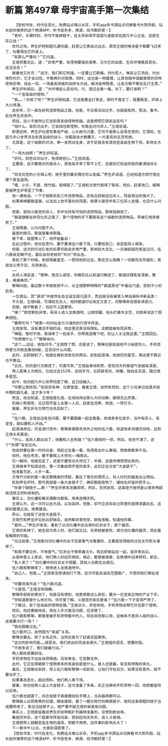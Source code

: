 # 新篇 第497章 母宇宙高手第一次集结
        【告知书友，时代在变化，免费站点难以长存，手机app多书源站点切换看书大势所趋，站长给你推荐的这个换源APP，听书音色多、换源、找书都好使！】
       “老炉，关键时刻，你可不能掉链子，这关系到母宇宙超凡者能否在超凡中心立足，这是生存之战！”
       世外之地，养生炉控制超凡通讯器，赶紧让它离自己远点，感觉王煊的唾沫星子都要飞过来了，似要溅在它的身上。
       “有那么严重吗？”它问道。
       王煊郑重无比，道：“非常严重，有怪物要猎杀我等，沦为它的血食，生存环境极其恶劣，这没法忍！”
       接着他又补充：“这次，我们和它死磕，一定要让它剧痛。对付恶人，唯有让它流血，付出惨烈代价，它才会记住，不敢再针对我等。同时，这也是一种震慑，让其他暗中觊觎我等的恐怖怪物忌惮，经此一役，一场最高规格的血拼与大战，解决各种隐患，让各方都不敢在乱打主意。”
       养生炉听闻后，道：“大环境这么恶劣吗，行，我过去看一看。对了，要打谁啊？”
       “一个至高级的怪物。”
       “我……！你疯了吧？”养生炉刚知道，它这是要去打真圣，顿时不澹定了，就要叛变，炉体上大火喷涌。
       这些年，它一直在研究违禁物品之路，但是，平日真没动过手，也就是炼药，悟法，看书，处在养生状态中。
       现在，这小子居然让它去和真圣级怪物死磕，这是想把它提前送走吗？
       “怕什么，有机兄出手，它会挡住那怪物，你我去对付异人。”王煊说道。
       即便这样，养生炉也感觉事态严峻，心头颇为沉重，它可不是那么容易忽悠的。它深知，在超凡中心世界涉及到真圣级的战斗，动辄就会大教覆灭，一片星系的生灵死绝。
       尤其是，这个级数的对决，牵一发而动全身，说不定就会有其他至高级生物下场，影响太大了。
       “一场大战啊！”养生炉叹道。
       “炉兄，别告诉剑仙子，免得她担心。”王煊说道。
       主要是，这次要面对的是异人，其他高手来了帮不上忙，还是别打扰迷你版的姜清瑶闭关了。
       “将无忧宫的小方喊上吧，她手里的幕天镯也可以发威。”养生炉说道，已经知道方雨竹落在哪个真圣道场。
       “喂，小方，不是，雨竹姐，我喊错了。”王煊和方雨竹取得了联系，然后，赶紧改口，解释是被养生炉带歪了节奏。
       他一通电话，一下子就联系到三件违禁物品，还有云舒赫这位异人，阵容相当的强大了。
       如果再唤醒御道旗，以及加上他手里的杀阵图，即便斗兽宫中有三位异人坐镇，也没什么问题。
       但是，就怕斗兽宫的异人，手中也持有可怕的违禁物品，那样就麻烦了。
       “御道旗都在研究化形之路了，那个怪物的手下要是有这个级数的违禁物品，早被它用来替死了。”
       王煊琢磨，认为问题不大。
       最差的情况，那就是集体跑路。
       接下来，就是等人了，他开始备战！
       在此过程中，他也在思忖，要不要请伍六极下场，只要他张口，肯定能将人喊来。
       但是，这次的行动引发的后果可能会非常严重，影响巨大无比，一旦被妖庭的真圣过问，伍六极肯定瞒不住，最后会将老妖的“外孙”供出去。
       真到了那个时候，老妖隔着星空，一把将他抓过去，那还怎么隐瞒？一切都将无所遁形，真就会父债子还，兄债弟还。
       ……
       女异人清音道：“黎琳，我怎么感觉，你确实比以前道行精进了，御道纹理愈发深奥，繁复，再接再厉。”
       黎琳纠结，最近数十年她收获不小，从王煊那种特殊的“御道源池”中看出门道，受到不小的启发。
       一位真仙，其“源池”中居然在自主诞生超凡因子，而且是没有被录入神话谱系中新品类！
       不久前，王煊6破，可谓前无古人，他的御道印记肯定又变了，对黎琳来说很有诱惑力。
       但是，她不敢看了，怕还不上因果债。
       “咦？”她觉察到异常，有异人进入龙族酒吧，让她惊醒，抬头盯着外太空，对她来说这个距离很短。
       “要帮忙吗？”她第一时间在金贝沙滩的的行宫中传音。
       王煊发现，没有激活手链的话，他这里还真没有隐私，这都能被发现异常。
       “琳姐，暂时不用，我请来了一些高手，你帮我遮掩下吧，别让人关注我这里。”王煊回应。
       “你想做什么？”黎琳询问。
       “这个……远征，收拾对手。”王煊想了想，还是说了，黎琳也是知道他不少秘密的人，手机奇物曾允许她去看他6破，应该没什么问题。
       此时，云舒赫到了，他是在接到消息后的两日，赶到起源海，他游历的星空，离这里不算近也不算远。
       “云兄，你的道行又精进了，可喜可贺。”王煊由衷地称赞，感觉对方的御道气息越发深邃。
       两人距离上次相见，已经过去152年，这段岁月，云舒赫背剑、持幡，独自走天涯，踏过很多星空。
       如今，他对超凡中心世界彻底了解，且已经融入。
       “你更让我吃惊。”他双目有神，仪表堂堂，看着王煊，自然发觉到，这个小兄弟已经是天级中期的超凡者，这才多少年？
       而且，他也知道，王煊就是孔煊，在地狱闹出那么大的动静，破限无比厉害。
       机械小熊很乖，见过母宇宙上古第一人后，赶紧去泡茶，倒酒，一阵忙乎。
       接着，养生炉与方雨竹也先后到了。
       ……
       “伍六极，王煊这边有些问题，要不要跟着一起去看看，他请来多位高手，当中有异人，有至宝，疑似要和人开战。”
       起源海岸边，月圣湖行宫中，黎琳直接联系世外之地的伍六极，知道他本领通天彻地，且和王煊关系莫逆。
       “什么，连异人都出动了，他要和人去死磕？”伍六极顿时一惊，然后，有些不满了，这个“外甥”有些见外。
       他自然要在第一时间动身，得赶过去看一看，免得真出什么事端，想挽救都来不及。
       同时，他在考虑，要不要喊上大师兄——梅素云。
       仅一瞬间，他就否定了，还是不要惊动大师兄了，毕竟，这是师傅观想出来的。
       王煊根本不知道这些，第一次集结母宇宙的高手，此刻正在分发“大金链子”。
       他准备充足，人手一条。
       方雨竹分到的是一条还算精美的项链，戴在了雪白的颈项上，将人衬托的越发出尘明灿。
       轮到养生炉时，那可真就是一条大金链子了，确实都能拴狗了，缠绕在炉盖的把手上。
       “你拿个破链子……嘶！”养生炉原本还嫌弃呢，然后，忽然发现，这条链子居然是以很多种超级违禁主材料炼制的。
       事实上，羽化幡和幕天镯都也都有，用来遮掩天机。
       王煊认为，这一次可以去大战，以及血拼，但是，却不应该将自己阵营的底牌泄露出去，这样的震慑之战，效果最佳。
       所以，也就有了这些大金链子。
       方雨竹和养生炉见到云舒赫后，自然都非常吃惊，颇有感触，知道他的事。
       “是你……”养生炉发呆，看到了从羽化幡中走出来的红衣女子，那个器灵。
       它真的失神了，她生前为奇人时，他们就见过，后来她被害死，成为羽化幡的器灵，现在看有解脱的可能。
       “见过前辈。”王煊面对羽化幡中的女子还是客气与敬重的，主要是觉得她的过往太可悲与凄惨了。
       “和我不要见外，不用客气。”红衣女子微笑着点头，和云舒赫站在一起，皆非常出众。
       从某种意义上来说，他们两人的经历相彷，相近，都曾被谋害，在绝境中迎来转机，新生。
       “有人来了！”羽化幡中的红衣女子提醒，其他人也都生出感应。
       伍六极和黎琳来了，很快进入龙族酒吧中。
       “自己人，但是……”王煊真没想请他们下场，这次可能会波及范围极广，不想将他们牵扯进来。
       “你要同谁开战？”伍六极问道。
       “斗兽宫。”王煊没有隐瞒。
       黎琳早就有些猜测了，但是没有想到，他竟真敢这么疯狂，要对一位至高生物的产业下手。
       “你知道那是什么地方吗，你可曾了解，斗兽宫的背后是谁？”伍六极一下子变得严肃了。
       “了解过，有个至高级的怪物坐镇。”王煊点头，并告知他，手机奇物会帮忙拦住那个怪物。
       而后，他还委婉地说，现在人手方面没问题，应该够了。
       伍六极和黎琳，都曾是被手机奇物看中的人，现在闻言都心惊，这根本不是异人级的战斗，这是要大打一场？！
       “我也跟着过去。”
       伍六极开口，自然因为“亲戚”关系。
       黎琳也要去，除了关系近外，当然还是为了赶紧还因果债。
       “这次的影响可能……很恶劣，我们闹出的风波会很大。”王煊组织语言，想要劝阻。
       “不用多说了，我们跟着行动。”
       两人都执意要前往。
       手机奇物在不远处自顾喝酒，没有表态，它安静无声。
       此时，它正在琢磨那个怪物原本的真身到底是什么，是人还是器，有没有特殊的来头。
       最后，王煊做出安排，带上伍六极和黎琳一同前往，让他们守在后方，如果没有意外，就不要动手了。
       如果事态恶化，超出预料，他们两人再下场。
       接着，他也给两人送上大金链子，这次准备了多条，反正也麻烦手机奇物一回，他想着留待以后用。
       伍六极也就罢了，将合金链子直接缠绕在手臂上，当兵器用都可以。
       黎琳面上出现微黑的纹理，眼皮直跳，看了一眼方雨竹的精美链子，她将这条很粗的链子当成腰带用了，真没法挂脖子上，她严重怀疑王煊的审美有问题。
       事实上，王煊是留着给养生炉这种粗犷的器物准备的，没想到她会来。
       集结完毕后，这个超豪华阵容动身，提前赶向天外天，进入斗兽城。
       王煊想带人掀翻至高生物的道场，想都不用想，这件事的影响太大了！
       下一章中午12点，大家别深夜等了。
       【告知书友，时代在变化，免费站点难以长存，手机app多书源站点切换看书大势所趋，站长给你推荐的这个换源APP，听书音色多、换源、找书都好使！】